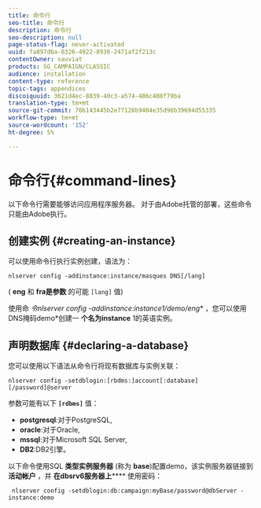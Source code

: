 ```yaml
---
title: 命令行
seo-title: 命令行
description: 命令行
seo-description: null
page-status-flag: never-activated
uuid: fa897d6a-0326-4922-8936-2471af2f213c
contentOwner: sauviat
products: SG_CAMPAIGN/CLASSIC
audience: installation
content-type: reference
topic-tags: appendices
discoiquuid: 3621d4ec-8839-40c3-a574-486c408f79ba
translation-type: tm+mt
source-git-commit: 70b143445b2e77128b9404e35d96b39694d55335
workflow-type: tm+mt
source-wordcount: '152'
ht-degree: 5%

---
```



# 命令行{#command-lines}

以下命令行需要能够访问应用程序服务器。 对于由Adobe托管的部署，这些命令只能由Adobe执行。

## 创建实例 {#creating-an-instance}

可以使用命令行执行实例创建，语法为：

```
nlserver config -addinstance:instance/masques DNS[/lang]
```

( **eng** 和 **fra是参数** 的可能 `[lang]` 值)

使用命 **令nlserver config -addinstance:instance1/demo*/eng** ，您可以使用DNS掩码demo*创建一 **个名为instance** 1的英语实例。

## 声明数据库 {#declaring-a-database}

您可以使用以下语法从命令行将现有数据库与实例关联：

```
nlserver config -setdblogin:[rbdms:]account[:database][/password]@server
```

参数可能有以下 **`[rdbms]`** 值：

* **postgresql**:对于PostgreSQL,
* **oracle**:对于Oracle,
* **mssql**:对于Microsoft SQL Server,
* **DB2**:DB2引擎。

以下命令使用SQL **类型实例服务器** (称为 **base**)配置demo，该实例服务器链接到 **活动帐户** ，并 **在dbsrv6服务器上****** 使用密码：

```
 nlserver config -setdblogin:db:campaign:myBase/password@dbServer -instance:demo
```

